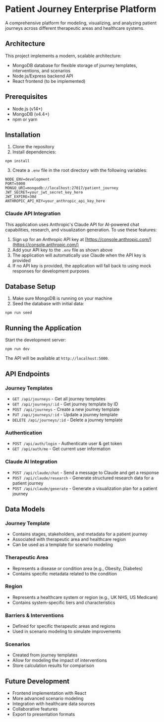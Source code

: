 # Patient Journey Enterprise Platform

A comprehensive platform for modeling, visualizing, and analyzing patient journeys across different therapeutic areas and healthcare systems.

## Architecture

This project implements a modern, scalable architecture:

- MongoDB database for flexible storage of journey templates, interventions, and scenarios
- Node.js/Express backend API
- React frontend (to be implemented)

## Prerequisites

- Node.js (v14+)
- MongoDB (v4.4+)
- npm or yarn

## Installation

1. Clone the repository
2. Install dependencies:
```
npm install
```
3. Create a `.env` file in the root directory with the following variables:
```
NODE_ENV=development
PORT=5000
MONGO_URI=mongodb://localhost:27017/patient_journey
JWT_SECRET=your_jwt_secret_key_here
JWT_EXPIRE=30d
ANTHROPIC_API_KEY=your_anthropic_api_key_here
```

### Claude API Integration

This application uses Anthropic's Claude API for AI-powered chat capabilities, research, and visualization generation. To use these features:

1. Sign up for an Anthropic API key at [https://console.anthropic.com/](https://console.anthropic.com/)
2. Add your API key to the `.env` file as shown above
3. The application will automatically use Claude when the API key is provided
4. If no API key is provided, the application will fall back to using mock responses for development purposes

## Database Setup

1. Make sure MongoDB is running on your machine
2. Seed the database with initial data:
```
npm run seed
```

## Running the Application

Start the development server:
```
npm run dev
```

The API will be available at `http://localhost:5000`.

## API Endpoints

### Journey Templates
- `GET /api/journeys` - Get all journey templates
- `GET /api/journeys/:id` - Get journey template by ID
- `POST /api/journeys` - Create a new journey template
- `PUT /api/journeys/:id` - Update a journey template
- `DELETE /api/journeys/:id` - Delete a journey template

### Authentication
- `POST /api/auth/login` - Authenticate user & get token
- `GET /api/auth/me` - Get current user information

### Claude AI Integration
- `POST /api/claude/chat` - Send a message to Claude and get a response
- `POST /api/claude/research` - Generate structured research data for a patient journey
- `POST /api/claude/generate` - Generate a visualization plan for a patient journey

## Data Models

### Journey Template
- Contains stages, stakeholders, and metadata for a patient journey
- Associated with therapeutic area and healthcare region
- Can be used as a template for scenario modeling

### Therapeutic Area
- Represents a disease or condition area (e.g., Obesity, Diabetes)
- Contains specific metadata related to the condition

### Region
- Represents a healthcare system or region (e.g., UK NHS, US Medicare)
- Contains system-specific tiers and characteristics

### Barriers & Interventions
- Defined for specific therapeutic areas and regions
- Used in scenario modeling to simulate improvements

### Scenarios
- Created from journey templates
- Allow for modeling the impact of interventions
- Store calculation results for comparison

## Future Development

- Frontend implementation with React
- More advanced scenario modeling
- Integration with healthcare data sources
- Collaborative features
- Export to presentation formats